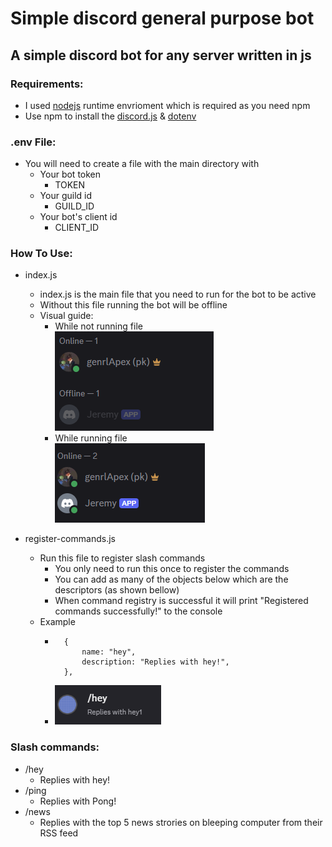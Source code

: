 # Simple discord general purpose bot

## A simple discord bot for any server written in js


### Requirements:<br>
- I used <a href="https://nodejs.org/en">nodejs</a> runtime envrioment which is required as you need npm
- Use npm to install the <a href="https://discord.js.org/">discord.js</a> & <a href="https://www.npmjs.com/package/dotenv">dotenv</a>


### .env File:
- You will need to create a file with the main directory with
    - Your bot token
        - TOKEN
    - Your guild id
        - GUILD_ID
    - Your bot's client id
        - CLIENT_ID



### How To Use:
- index.js
    - index.js is the main file that you need to run for the bot to be active
    - Without this file running the bot will be offline
    - Visual guide:
        - While not running file<br>
            ![alt text](assets/imgs/offline.png)
        - While running file<br>
            ![alt text](assets/imgs/online.png)

- register-commands.js
    - Run this file to register slash commands
        - You only need to run this once to register the commands
        - You can add as many of the objects below which are the descriptors (as shown bellow)
        - When command registry is successful it will print "Registered commands successfully!" to the console
    - Example
        -       {
                    name: "hey",
                    description: "Replies with hey!",
                },
    
        - ![alt text](assets/imgs/hey.png)


### Slash commands:
- /hey
    - Replies with hey!
- /ping
    - Replies with Pong!
- /news
    - Replies with the top 5 news strories on bleeping computer from their RSS feed
